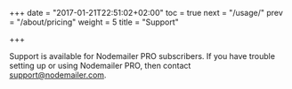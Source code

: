 +++
date = "2017-01-21T22:51:02+02:00"
toc = true
next = "/usage/"
prev = "/about/pricing"
weight = 5
title = "Support"

+++

Support is available for Nodemailer PRO subscribers. If you have trouble setting up or using Nodemailer PRO, then contact [support@nodemailer.com](mailto:support@nodemailer.com).
